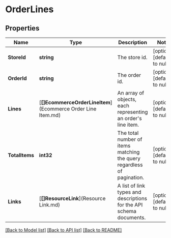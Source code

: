 # OrderLines

## Properties
Name | Type | Description | Notes
------------ | ------------- | ------------- | -------------
**StoreId** | **string** | The store id. | [optional] [default to null]
**OrderId** | **string** | The order id. | [optional] [default to null]
**Lines** | [**[]EcommerceOrderLineItem**](Ecommerce Order Line Item.md) | An array of objects, each representing an order&#39;s line item. | [optional] [default to null]
**TotalItems** | **int32** | The total number of items matching the query regardless of pagination. | [optional] [default to null]
**Links** | [**[]ResourceLink**](Resource Link.md) | A list of link types and descriptions for the API schema documents. | [optional] [default to null]

[[Back to Model list]](../README.md#documentation-for-models) [[Back to API list]](../README.md#documentation-for-api-endpoints) [[Back to README]](../README.md)


